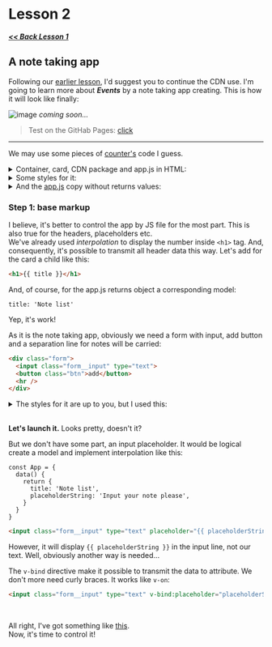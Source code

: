 # Lesson 2

***[<< Back Lesson 1](https://github.com/syrovezhko/learning-vue/tree/lesson1/lesson%201)***

## A note taking app


Following our [earlier lesson](https://github.com/syrovezhko/learning-vue/tree/lesson1/lesson%201), I'd suggest you to continue the CDN use. I'm going to learn more about ***Events*** by a note taking app creating. This is how it will look like finally:

![image](#) *coming soon...*
> Test on the GitHab Pages: [click](https://syrovezhko.github.io/learning-vue/lesson%202/src/)
***

We may use some pieces of [counter's](https://github.com/syrovezhko/learning-vue/tree/lesson1/lesson%201/src) code I guess.
<details>
<summary>Container, card, CDN package and app.js in HTML:</summary>

```HTML
<!DOCTYPE html>
<html lang="en">
  <head>
    <meta charset="UTF-8">
    <meta http-equiv="X-UA-Compatible" content="IE=edge">
    <meta name="viewport" content="width=device-width, initial-scale=1.0">
    <title>Note taking app</title>
    <link rel="stylesheet" href="style.css">
  </head>
  <body>
    <div class="container" id="app">
      <div class="card"></div>
    </div>
    <script src="https://unpkg.com/vue@next"></script>
    <script src="app.js"></script>
  </body>
</html>
```
</details>

<details>
<summary>Some styles for it:</summary>

```CSS
@import url('https://fonts.googleapis.com/css2?family=Roboto:wght@400;500&display=swap');

* {
  box-sizing: border-box;
}

body {
  font-family: Inter, Roboto, Oxygen, Fira Sans, Helvetica Neue, sans-serif;
  -webkit-font-smoothing: antialiased;
  -moz-osx-font-smoothing: grayscale;
  font-size: 16px;
  color: #2c3e50;
  background: #2c3e50;
}

.container {
  margin: 0 auto;
  max-width: 1000px;
}

.card {
  padding: 1rem;
  border-radius: 10px;
  box-shadow: 2px 3px 10px rgba(0, 0, 0, 0.2);
  background: #fff;
}
```
</details>

<details>
<summary>And the <a href="https://github.com/syrovezhko/learning-vue/blob/lesson1/lesson%201/src/app.js">app.js</a> copy without returns values:</summary>

```JS
const App = {
  data() {
    return {
      
    }
  }
}

Vue.createApp(App).mount('#app')
```
</details>

### Step 1: base markup

I believe, it's better to control the app by JS file for the most part. This is also true for the headers, placeholders etc.  
We've already used *interpolation* to display the number inside `<h1>` tag. And, consequently, it's possible to transmit all header data this way. Let's add for the card a child like this:

```HTML
<h1>{{ title }}</h1>
```

And, of course, for the app.js returns object a corresponding model:

```JS
title: 'Note list'
```

Yep, it's work!

As it is the note taking app, obviously we need a form with input, add button and a separation line for notes will be carried:

```HTML
<div class="form">
  <input class="form__input" type="text">
  <button class="btn">add</button>
  <hr />
</div>
```

<details>
<summary>The styles for it are up to you, but I used this:</summary>

```CSS
.form {
  position: relative;
  margin-bottom: 0.5rem;
}

.form__input {
  margin: 0;
  outline: none;
  border: 2px solid #ccc;
  display: block;
  width: 100%;
  color: #2c3e50;
  padding: 0.5rem 1.5rem;
  border-radius: 3px;
  font-size: 1rem;
}

.form__input:active,
.form__input:focus {
  transition: border 0.22s;
  border: 2px solid #42b983;
}

.btn {
  color: #42b983;
  position: relative;
  place-content: center;
  place-items: center;
  width: fit-content;
  border-radius: 99px;
  letter-spacing: 0.05em;
  border: 1px solid #42b983;
  text-decoration: none;
  text-transform: uppercase;
  margin-right: 10px;
  padding: 0.5rem 1.5rem;
  white-space: nowrap;
  font-weight: 700;
  outline: none;
  background: #fff;
  transition: all 0.22s;
}

.btn:hover {
  cursor: pointer;
  opacity: 0.8;
}

.btn:active {
  box-shadow: inset 1px 1px 1px rgba(0, 0, 0, 0.3);
}
```
</details>
<br>

**Let's launch it.** Looks pretty, doesn't it?

But we don't have some part, an input placeholder. It would be logical create a model and implement interpolation like this:

```JS
const App = {
  data() {
    return {
      title: 'Note list',
      placeholderString: 'Input your note please',
    }
  }
}
```
```HTML
<input class="form__input" type="text" placeholder="{{ placeholderString }}">
```

However, it will display `{{ placeholderString }}` in the input line, not our text. Well, obviously another way is needed...

The `v-bind` directive make it possible to transmit the data to attribute. We don't more need curly braces. It works like `v-on`:

```HTML
<input class="form__input" type="text" v-bind:placeholder="placeholderString">
```
<br>

All right, I've got something like [this](https://github.com/syrovezhko/learning-vue/tree/3233cda3e68ffdb6e78a10e0cffe640bbd533409/lesson%202/src).  
Now, it's time to control it! 
